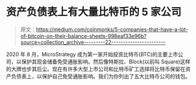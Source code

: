 # 资产负债表上有大量比特币的 5 家公司

> 原文：<https://medium.com/coinmonks/5-companies-that-have-a-lot-of-bitcoin-on-their-balance-sheets-998eaf33e96b?source=collection_archive---------22----------------------->

2020 年 8 月，MicroStrategy 成为第一家开始投资比特币(BTC)的主要上市公司，以保护其现金储备免受通胀影响。然后像特斯拉、Block(以前叫 Square)这样的大牌也步其后尘。现在有许多大型上市公司和比特币矿工选择将比特币保留在资产负债表上，以保护自己免受通胀影响。我们为你列出了五大比特币公司的钱包。